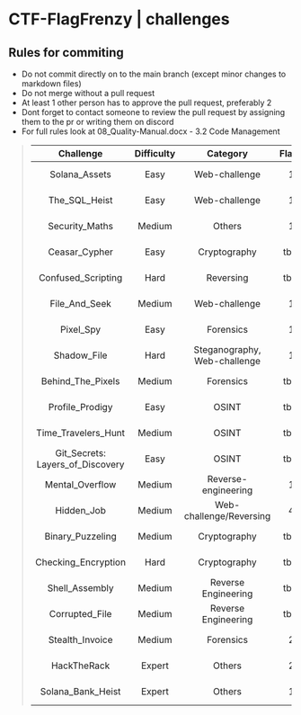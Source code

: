# CTF-FlagFrenzy | challenges

## Rules for commiting

- Do not commit directly on to the main branch (except minor changes to markdown files)
- Do not merge without a pull request
- At least 1 other person has to approve the pull request, preferably 2
- Dont forget to contact someone to review the pull request by assigning them to the pr or writing them on discord
- For full rules look at 08_Quality-Manual.docx - 3.2 Code Management 

> | Challenge | Difficulty | Category | Flags | Status | Documentation | Authors | Solves |
> |:--------: | :--------: | :------: | :------: | :----: | :-----------: | :-----: | :----: |
> | Solana_Assets | Easy | Web-challenge | 1 | 100% done | [documentation](https://github.com/CTF-FlagFrenzy/challenges/blob/main/Solana_Assets/solana_assets.md) |  [zVSciy](https://github.com/zVSciy) | X |
> | The_SQL_Heist | Easy | Web-challenge | 1 | 100% done | [documentation](https://github.com/CTF-FlagFrenzy/challenges/blob/main/The_SQL_Heist/The_SQL_Heist.md) | [zVSciy](https://github.com/zVSciy) | X |
> | Security_Maths | Medium | Others | 1 | 100% done | [documentation](https://github.com/CTF-FlagFrenzy/challenges/blob/main/Security_Maths/Technical_Guide_SecurityMaths.md) | [Kingdanxi](https://github.com/kingdanxi) | X |
> | Ceasar_Cypher | Easy | Cryptography | tbd. | 100% done | [documentation](https://github.com/CTF-FlagFrenzy/challenges/blob/main/Ceasar_Cipher/ceasar_cipher.md) | [KaveXD](https://github.com/KaveXD) | X |
> | Confused_Scripting | Hard | Reversing | tbd. | 100% done | [documentation](https://github.com/CTF-FlagFrenzy/challenges/blob/main/Confused_Scripting/confused_scripting.md) | [KaveXD](https://github.com/KaveXD) | X |
> | File_And_Seek | Medium | Web-challenge | 1 | 100% done | [documentation](https://github.com/CTF-FlagFrenzy/challenges/blob/main/File_And_Seek/File_And_Seek.md) | [zVSciy](https://github.com/zVSciy) | X |
> | Pixel_Spy | Easy | Forensics | 1 | 100% done | [documentation](https://github.com/CTF-FlagFrenzy/challenges/blob/main/Pixel_Spy/Pixel_Spy.md) | [zVSciy](https://github.com/zVSciy) | X |
> | Shadow_File | Hard | Steganography, Web-challenge | 1 | 100% done | [documentation](https://github.com/CTF-FlagFrenzy/challenges/blob/main/Shadow_File/Shadow_File.md) | [zVSciy](https://github.com/zVSciy) | X |
> | Behind_The_Pixels | Medium | Forensics | tbd. | 100% done | [documentation](https://github.com/CTF-FlagFrenzy/challenges/blob/main/Behind_The_Pixels/behind_the_pixels.md) | [IlariaBrown](https://github.com/IlariaBrown) | X |
> | Profile_Prodigy | Easy | OSINT | tbd. | 90% done | [documentation] | [IlariaBrown](https://github.com/IlariaBrown) | X |
> | Time_Travelers_Hunt | Medium | OSINT | tbd. | 90% done | [documentation] | [IlariaBrown](https://github.com/IlariaBrown) | X |
> | Git_Secrets: Layers_of_Discovery | Easy | OSINT | tbd. | 10% done | [documentation] | [IlariaBrown](https://github.com/IlariaBrown) | X |
> | Mental_Overflow | Medium | Reverse-engineering | 1 | 95% done | [documentation](https://github.com/CTF-FlagFrenzy/challenges/blob/main/Mental_Overflow/Mental_Overflow.md) | [zVSciy](https://github.com/zVSciy) | X |
> | Hidden_Job | Medium | Web-challenge/Reversing | 4 | 100% done | [documentation](https://github.com/CTF-FlagFrenzy/challenges/blob/main/Hidden_Job/Hidden_Job.md) | [zVSciy](https://github.com/zVSciy) [Kingdanxi](https://github.com/kingdanxi) | X |
> | Binary_Puzzeling | Medium | Cryptography | tbd. | 100% done | [documentation](https://github.com/CTF-FlagFrenzy/challenges/blob/main/Binary_Puzzeling/Binary_Puzzeling.md) | [KaveXD](https://github.com/KaveXD) | X |
> | Checking_Encryption | Hard | Cryptography | tbd. | 100% done | [documentation](https://github.com/CTF-FlagFrenzy/challenges/blob/main/Checking_Encryption/Checking_Encryption.md) | [KaveXD](https://github.com/KaveXD) | X |
> | Shell_Assembly | Medium | Reverse Engineering | tbd. | 100% done | [documentation](https://github.com/CTF-FlagFrenzy/challenges/blob/main/Shell_Assembly/Shell_Assembly.md) | [KaveXD](https://github.com/KaveXD) | X |
> | Corrupted_File | Medium | Reverse Engineering | tbd. | 100% done | [documentation](https://github.com/CTF-FlagFrenzy/challenges/blob/main/Corrupted_File/Corrupted_File.md) | [KaveXD](https://github.com/KaveXD) | X |
> | Stealth_Invoice | Medium | Forensics | 2 | 100% done | [documentation](https://github.com/CTF-FlagFrenzy/challenges/blob/main/Stealth_Invoice/Stealth_Invoice.md) | [Kingdanxi](https://github.com/kingdanxi) | X |
> | HackTheRack | Expert | Others | 2 | 20% done | [documentation] | [Kingdanxi](https://github.com/kingdanxi) | X |
> | Solana_Bank_Heist | Expert | Others | 1 | 50% done | [documentation] | [zVSciy](https://github.com/zVSciy) | X |

